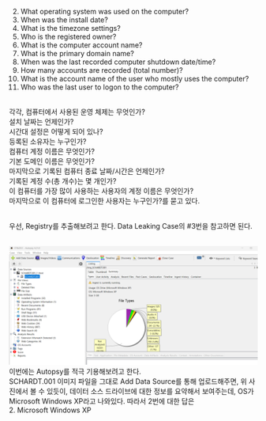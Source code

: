 2. What operating system was used on the computer?<br>
3. When was the install date?<br>
4. What is the timezone settings?<br>
5. Who is the registered owner?<br>
6. What is the computer account name?<br>
7. What is the primary domain name?<br>
8. When was the last recorded computer shutdown date/time?<br>
9. How many accounts are recorded (total number)?<br>
10. What is the account name of the user who mostly uses the computer?<br>
11. Who was the last user to logon to the computer?<br><br>

각각, 컴퓨터에서 사용된 운영 체제는 무엇인가?<br>
설치 날짜는 언제인가?<br>
시간대 설정은 어떻게 되어 있나?<br>
등록된 소유자는 누구인가?<br>
컴퓨터 계정 이름은 무엇인가?<br>
기본 도메인 이름은 무엇인가?<br>
마지막으로 기록된 컴퓨터 종료 날짜/시간은 언제인가?<br>
기록된 계정 수(총 개수)는 몇 개인가?<br>
이 컴퓨터를 가장 많이 사용하는 사용자의 계정 이름은 무엇인가?<br>
마지막으로 이 컴퓨터에 로그인한 사용자는 누구인가?를 묻고 있다.<br><br>

우선, Registry를 추출해보려고 한다. Data Leaking Case의 #3번을 참고하면 된다.<br><br>

![alt text](1.png)<br>
이번에는 Autopsy를 적극 기용해보려고 한다.<br>
SCHARDT.001 이미지 파일을 그대로 Add Data Source를 통해 업로드해주면, 위 사진에서 볼 수 있듯이, 데이터 소스 드라이브에 대한 정보를 요약해서 보여주는데, OS가 Microsoft Windows XP라고 나와있다. 따라서 2번에 대한 답은<br> 2. Microsoft Windows XP<br><br>
